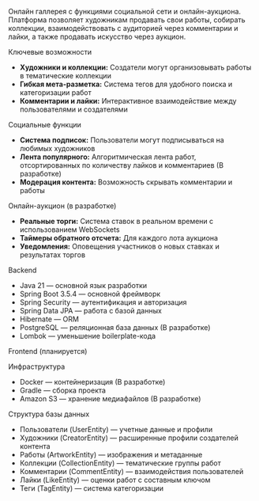 Онлайн галлерея с функциями социальной сети и онлайн-аукциона. Платформа позволяет художникам продавать свои работы, собирать коллекции, взаимодействовать с аудиторией через комментарии и лайки, а также продавать искусство через аукцион.

Ключевые возможности

- **Художники и коллекции:** Создатели могут организовывать работы в тематические коллекции
- **Гибкая мета-разметка:** Система тегов для удобного поиска и категоризации работ
- **Комментарии и лайки:** Интерактивное взаимодействие между пользователями и создателями

Социальные функции

- **Система подписок:** Пользователи могут подписываться на любимых художников
- **Лента популярного:** Алгоритмическая лента работ, отсортированных по количеству лайков и комментариев (В разработке)
- **Модерация контента:** Возможность скрывать комментарии и работы

Онлайн-аукцион (в разработке)

- **Реальные торги:** Система ставок в реальном времени с использованием WebSockets
- **Таймеры обратного отсчета:** Для каждого лота аукциона
- **Уведомления:** Оповещения участников о новых ставках и результатах торгов

Backend

- Java 21 — основной язык разработки
- Spring Boot 3.5.4 — основной фреймворк
- Spring Security — аутентификация и авторизация
- Spring Data JPA — работа с базой данных
- Hibernate — ORM
- PostgreSQL — реляционная база данных (В разработке)
- Lombok — уменьшение boilerplate-кода

Frontend (планируется)

Инфраструктура

- Docker — контейнеризация (В разработке)
- Gradle — сборка проекта
- Amazon S3 — хранение медиафайлов (В разработке)

Структура базы данных

- Пользователи (UserEntity) — учетные данные и профили
- Художники (CreatorEntity) — расширенные профили создателей контента
- Работы (ArtworkEntity) — изображения и метаданные
- Коллекции (CollectionEntity) — тематические группы работ
- Комментарии (CommentEntity) — взаимодействия пользователей
- Лайки (LikeEntity) — оценки работ с составным ключом
- Теги (TagEntity) — система категоризации
